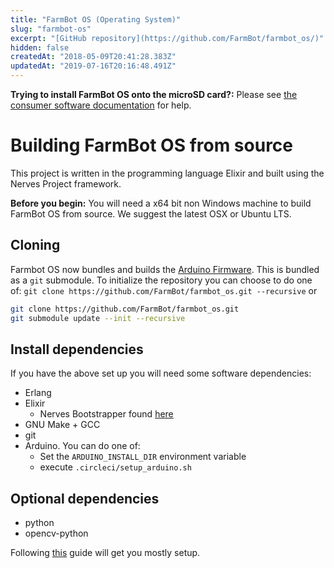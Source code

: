 ```yaml
---
title: "FarmBot OS (Operating System)"
slug: "farmbot-os"
excerpt: "[GitHub repository](https://github.com/FarmBot/farmbot_os/)"
hidden: false
createdAt: "2018-05-09T20:41:28.383Z"
updatedAt: "2019-07-16T20:16:48.491Z"
---
```


__Trying to install FarmBot OS onto the microSD card?:__
Please see [the consumer software documentation](https://software.farm.bot/docs/farmbot-os#section-installing-farmbot-os) for help.

# Building FarmBot OS from source
This project is written in the programming language Elixir and built using the Nerves Project framework.

__Before you begin:__
You will need a x64 bit non Windows machine to build FarmBot OS from source. We suggest the latest OSX or Ubuntu LTS.

## Cloning
Farmbot OS now bundles and builds the [Arduino Firmware](https://github.com/farmbot/farmbot-arduino-firmware). This is bundled as a `git` submodule. To initialize the repository you can choose to do one of: `git clone https://github.com/FarmBot/farmbot_os.git --recursive` or
```bash
git clone https://github.com/FarmBot/farmbot_os.git
git submodule update --init --recursive
```

## Install dependencies
If you have the above set up you will need some software dependencies:
* Erlang
* Elixir
  * Nerves Bootstrapper found [here](https://hexdocs.pm/nerves/installation.html#Linux)
* GNU Make + GCC
* git
* Arduino. You can do one of:
  * Set the `ARDUINO_INSTALL_DIR` environment variable
  * execute `.circleci/setup_arduino.sh`

## Optional dependencies
* python
* opencv-python

Following [this](http://embedded-elixir.com/post/2017-05-23-using-asdf-vm/) guide will get you mostly setup.
